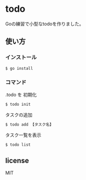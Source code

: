 # todo
Goの練習で小型なtodoを作りました。

## 使い方
### インストール
```bash
$ go install
```
### コマンド
.todo を 初期化
```bash
$ todo init
```
タスクの追加
```bash
$ todo add 【タスク名】
```
タスク一覧を表示
```bash
$ todo list
```

## license
MIT

